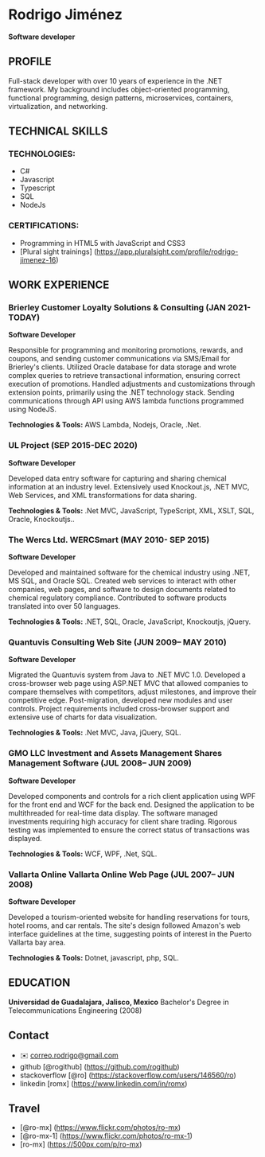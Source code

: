 
# Rodrigo Jiménez
**Software developer**

## PROFILE

Full-stack developer with over 10 years of experience in the .NET framework. My background includes object-oriented programming, functional programming, design patterns, microservices, containers, virtualization, and networking.

## TECHNICAL SKILLS

### TECHNOLOGIES:
* C#
* Javascript
* Typescript
* SQL
* NodeJs

### CERTIFICATIONS:
* Programming in HTML5 with JavaScript and CSS3
* [Plural sight trainings] (https://app.pluralsight.com/profile/rodrigo-jimenez-16)

## WORK EXPERIENCE

### Brierley Customer Loyalty Solutions & Consulting (JAN 2021-TODAY)
**Software Developer**

Responsible for programming and monitoring promotions, rewards, and coupons, and sending customer communications via SMS/Email for Brierley's clients. Utilized Oracle database for data storage and wrote complex queries to retrieve transactional information, ensuring correct execution of promotions. Handled adjustments and customizations through extension points, primarily using the .NET technology stack. Sending communications through API using AWS lambda functions programmed using NodeJS.

**Technologies & Tools:** AWS Lambda, Nodejs, Oracle, .Net.

### UL Project (SEP 2015-DEC 2020)
**Software Developer**

Developed data entry software for capturing and sharing chemical information at an industry level. Extensively used Knockout.js, .NET MVC, Web Services, and XML transformations for data sharing.

**Technologies & Tools:** .Net MVC, JavaScript, TypeScript, XML, XSLT, SQL, Oracle, Knockoutjs..

### The Wercs Ltd. WERCSmart (MAY 2010- SEP 2015)
**Software Developer**

Developed and maintained software for the chemical industry using .NET, MS SQL, and Oracle SQL. Created web services to interact with other companies, web pages, and software to design documents related to chemical regulatory compliance. Contributed to software products translated into over 50 languages.

**Technologies & Tools:** .NET, SQL, Oracle, JavaScript, Knockoutjs, jQuery.

### Quantuvis Consulting Web Site (JUN 2009– MAY 2010)
**Software Developer**

Migrated the Quantuvis system from Java to .NET MVC 1.0. Developed a cross-browser web page using ASP.NET MVC that allowed companies to compare themselves with competitors, adjust milestones, and improve their competitive edge. Post-migration, developed new modules and user controls. Project requirements included cross-browser support and extensive use of charts for data visualization.

**Technologies & Tools:** .Net MVC, Java, jQuery, SQL.

### GMO LLC Investment and Assets Management Shares Management Software (JUL 2008– JUN 2009)
**Software Developer**

Developed components and controls for a rich client application using WPF for the front end and WCF for the back end. Designed the application to be multithreaded for real-time data display. The software managed investments requiring high accuracy for client share trading. Rigorous testing was implemented to ensure the correct status of transactions was displayed.

**Technologies & Tools:** WCF, WPF, .Net, SQL.

### Vallarta Online Vallarta Online Web Page (JUL 2007– JUN 2008)
**Software Developer**

Developed a tourism-oriented website for handling reservations for tours, hotel rooms, and car rentals. The site's design followed Amazon's web interface guidelines at the time, suggesting points of interest in the Puerto Vallarta bay area.

**Technologies & Tools:** Dotnet, javascript, php, SQL.

## EDUCATION

**Universidad de Guadalajara, Jalisco, Mexico** Bachelor's Degree in Telecommunications Engineering (2008)

## Contact
* ✉️ correo.rodrigo@gmail.com
* github [@rogithub] (https://github.com/rogithub)
* stackoverflow [@ro] (https://stackoverflow.com/users/146560/ro)
* linkedin [romx] (https://www.linkedin.com/in/romx)

## Travel
* [@ro-mx] (https://www.flickr.com/photos/ro-mx)
* [@ro-mx-1] (https://www.flickr.com/photos/ro-mx-1)
* [ro-mx] (https://500px.com/p/ro-mx)
